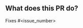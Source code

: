 ## What does this PR do?

<!--
Please include a summary of the change and which issue is fixed.
Please also include relevant motivation and context.
List any dependencies that are required for this change.

If we didn't discuss your PR in Github issues there's a high chance it will not be merged.
-->

Fixes #\<issue_number>
